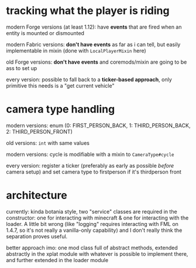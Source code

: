 # tracking what the player is riding

modern Forge versions (at least 1.12): have **events** that are fired when an entity is mounted or dismounted

modern Fabric versions: **don't have events** as far as i can tell, but easily implementable in mixin (done with `LocalPlayerMixin` here) 

old Forge versions: **don't have events** and coremods/mixin are going to be ass to set up

every version: possible to fall back to a **ticker-based approach**, only primitive this needs is a "get current vehicle"

# camera type handling

modern versions: enum (0: FIRST_PERSON_BACK, 1: THIRD_PERSON_BACK, 2: THIRD_PERSON_FRONT)

old versions: `int` with same values

modern versions: cycle is modifiable with a mixin to `CameraType#cycle`

every version: register a ticker (preferably as early as possible *before* camera setup) and set camera type to firstperson if it's thirdperson front

# architecture

currently: kinda botania style, two "service" classes are required in the constructor: one for interacting with minecraft & one for interacting with the loader. A little bit wrong (like "logging" requires interacting with FML on 1.4.7, so it's not really a vanilla-only capability) and I don't really think the separation proves useful.

better approach imo: one mod class full of abstract methods, extended abstractly in the xplat module with whatever is possible to implement there, and further extended in the loader module